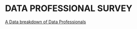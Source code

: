 # DATA PROFESSIONAL SURVEY
 [A Data breakdown of Data Professionals](https://github.com/AlexTheAnalyst/Power-BI)
